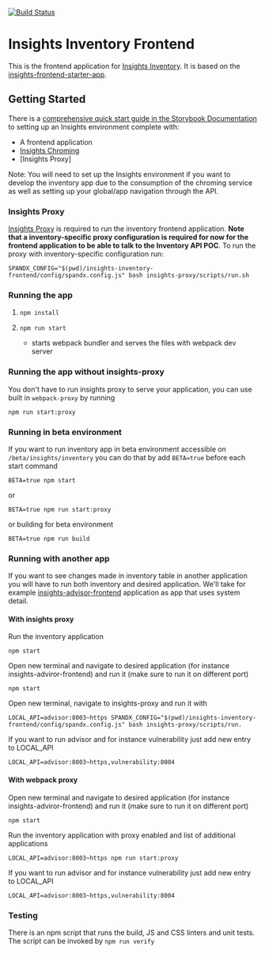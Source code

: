 [![Build Status](https://jenkins-insights-jenkins.1b13.insights.openshiftapps.com/buildStatus/icon?job=insights-inventory-frontend/insights-inventory-frontend-ci)](https://jenkins-insights-jenkins.1b13.insights.openshiftapps.com/job/insights-inventory-frontend/job/insights-inventory-frontend-ci/)

# Insights Inventory Frontend

This is the frontend application for [Insights Inventory](https://github.com/RedHatInsights/insights-inventory). It is based on the [insights-frontend-starter-app](git@github.com:RedHatInsights/insights-frontend-starter-app.git).

## Getting Started
There is a [comprehensive quick start guide in the Storybook Documentation](https://github.com/RedHatInsights/insights-frontend-storybook/blob/master/src/docs/welcome/quickStart/DOC.md) to setting up an Insights environment complete with:
- A frontend application
- [Insights Chroming](https://github.com/RedHatInsights/insights-chrome)
- [Insights Proxy]

Note: You will need to set up the Insights environment if you want to develop the inventory app due to the consumption of the chroming service as well as setting up your global/app navigation through the API.

### Insights Proxy
[Insights Proxy](https://github.com/RedHatInsights/insights-proxy) is required to run the inventory frontend application. **Note that a inventory-specific proxy configuration is required for now for the frontend application to be able to talk to the Inventory API POC**. To run the proxy with inventory-specific configuration run:
```
SPANDX_CONFIG="$(pwd)/insights-inventory-frontend/config/spandx.config.js" bash insights-proxy/scripts/run.sh
```

### Running the app
1. ```npm install```

2. ```npm run start```
    - starts webpack bundler and serves the files with webpack dev server

### Running the app without insights-proxy

You don't have to run insights proxy to serve your application, you can use built in `webpack-proxy` by running
```
npm run start:proxy
```

### Running in beta environment

If you want to run inventory app in beta environment accessible on `/beta/insights/inventory` you can do that by add `BETA=true` before each start command

```
BETA=true npm start
```

or

```
BETA=true npm run start:proxy
```

or building for beta environment
```
BETA=true npm run build
```

### Running with another app

If you want to see changes made in inventory table in another application you will have to run both inventory and desired application. We'll take for example [insights-advisor-frontend](https://github.com/RedHatInsights/insights-advisor-frontend) application as app that uses system detail.

#### With insights proxy
Run the inventory application
```
npm start
```

Open new terminal and navigate to desired application (for instance insights-adviror-frontend) and run it (make sure to run it on different port)
```
npm start
```

Open new terminal, navigate to insights-proxy and run it with
```
LOCAL_API=advisor:8003~https SPANDX_CONFIG="$(pwd)/insights-inventory-frontend/config/spandx.config.js" bash insights-proxy/scripts/run.
```

If you want to run advisor and for instance vulnerability just add new entry to LOCAL_API
```
LOCAL_API=advisor:8003~https,vulnerability:8004
```
#### With webpack proxy
Open new terminal and navigate to desired application (for instance insights-adviror-frontend) and run it (make sure to run it on different port)
```
npm start
```

Run the inventory application with proxy enabled and list of additional applications
```
LOCAL_API=advisor:8003~https npm run start:proxy
```

If you want to run advisor and for instance vulnerability just add new entry to LOCAL_API
```
LOCAL_API=advisor:8003~https,vulnerability:8004
```

### Testing
There is an npm script that runs the build, JS and CSS linters and unit tests. The script can be invoked by
`npm run verify`
